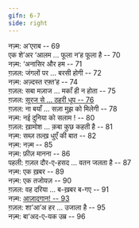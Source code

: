 ```yaml
---
gifn: 6-7
side: right
---
```


नज़्म: अ’एराब -- 69  
एक शे’अर	‘आलम … फूला न’ह फूला है -- 70  
नज़्म: ‘अनासिर और हम -- 71  
ग़ज़ल: जंगलों पर … बरसी होगी -- 72  
नज़्म: अज़्दस्त रफ़्त’ह -- 74  
ग़ज़ल: सबा मज़ाज … मकाँ ही न होता -- 75  
ग़ज़ल: [सूरज से … ठहरी धूप -- 76](/Hanoz?book#21)  
ग़ज़ल: ना बयाँ … सज़ा मुझ को मिलेगी -- 78  
नज़्म: नई दुनिया को सलाम ! -- 80  
ग़ज़ल: ख़ामोश … क़बा कुछ कहती है -- 81  
नज़्म: सब्ज़ तल्ख़ धुएँ की बात -- 82  
नज़्म: नज़्म -- 85  
नज़्म: फ़ीज़ मानना -- 86  
पहली: ग़ज़ल दौर-ए-हसद … वतन जलता है -- 87  
नज़्म: एक ख़बर -- 89  
नज़्म: एक तजोयज़ -- 90  
ग़ज़ल: वह दरिया … ब-ख़बर ब-गए -- 91  
नज़्म: [आज़ादगान! -- 93](/Hanoz?book#23)  
ग़ज़ल: शा’आ’अ हर … उजाला है -- 95  
नज़्म: बा’अद-ए-यक उम्र -- 96
